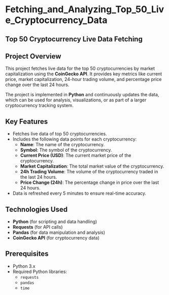 # Fetching_and_Analyzing_Top_50_Live_Cryptocurrency_Data
## Top 50 Cryptocurrency Live Data Fetching

## Project Overview

This project fetches live data for the top 50 cryptocurrencies by market capitalization using the **CoinGecko API**. It provides key metrics like current price, market capitalization, 24-hour trading volume, and percentage price change over the last 24 hours.

The project is implemented in **Python** and continuously updates the data, which can be used for analysis, visualizations, or as part of a larger cryptocurrency tracking system.

## Key Features
- Fetches live data of top 50 cryptocurrencies.
- Includes the following data points for each cryptocurrency:
  - **Name**: The name of the cryptocurrency.
  - **Symbol**: The symbol of the cryptocurrency.
  - **Current Price (USD)**: The current market price of the cryptocurrency.
  - **Market Capitalization**: The total market value of the cryptocurrency.
  - **24h Trading Volume**: The volume of the cryptocurrency traded in the last 24 hours.
  - **Price Change (24h)**: The percentage change in price over the last 24 hours.
- Data is refreshed every 5 minutes to ensure real-time accuracy.

## Technologies Used
- **Python** (for scripting and data handling)
- **Requests** (for API calls)
- **Pandas** (for data manipulation and analysis)
- **CoinGecko API** (for cryptocurrency data)

## Prerequisites

- Python 3.x
- Required Python libraries:
  - `requests`
  - `pandas`
  - `time`

